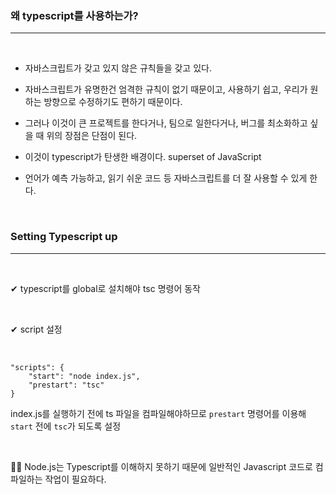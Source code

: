 ### 왜 typescript를 사용하는가?
___

<br>

-   자바스크립트가 갖고 있지 않은 규칙들을 갖고 있다.

-   자바스크립트가 유명한건 엄격한 규칙이 없기 때문이고, 사용하기 쉽고, 우리가 원하는 방향으로 수정하기도 편하기 때문이다.

-   그러나 이것이 큰 프로젝트를 한다거나, 팀으로 일한다거나, 버그를 최소화하고 싶을 때 위의 장점은 단점이 된다.

-   이것이 typescript가 탄생한 배경이다. superset of JavaScript

- 언어가 예측 가능하고, 읽기 쉬운 코드 등 자바스크립트를 더 잘 사용할 수 있게 한다. 

<br>

### Setting Typescript up
___

<br>

✔ typescript를 global로 설치해야 tsc 명령어 동작

<br>

✔ script 설정

<br>

    "scripts": {
        "start": "node index.js",
        "prestart": "tsc"
    }


index.js를 실행하기 전에 ts 파일을 컴파일해야하므로 `prestart` 명령어를 이용해 `start` 전에  `tsc`가 되도록 설정

<br>

🤷‍♀️ Node.js는 Typescript를 이해하지 못하기 때문에 일반적인 Javascript 코드로 컴파일하는 작업이 필요하다.